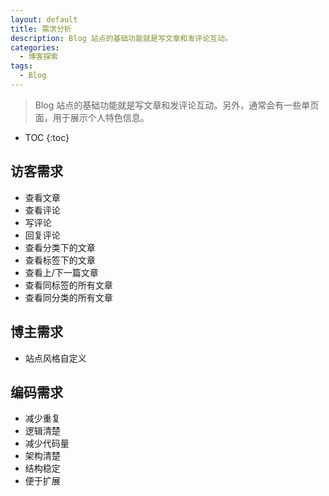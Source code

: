 ```yaml
---
layout: default
title: 需求分析
description: Blog 站点的基础功能就是写文章和发评论互动。
categories: 
  - 博客探索
tags: 
  - Blog
---
```


> Blog 站点的基础功能就是写文章和发评论互动。另外，通常会有一些单页面，用于展示个人特色信息。

<!-- more -->
* TOC
{:toc}

## 访客需求

- 查看文章
- 查看评论
- 写评论
- 回复评论
- 查看分类下的文章
- 查看标签下的文章
- 查看上/下一篇文章
- 查看同标签的所有文章
- 查看同分类的所有文章

## 博主需求

- 站点风格自定义

## 编码需求

- 减少重复
- 逻辑清楚
- 减少代码量
- 架构清楚
- 结构稳定
- 便于扩展

